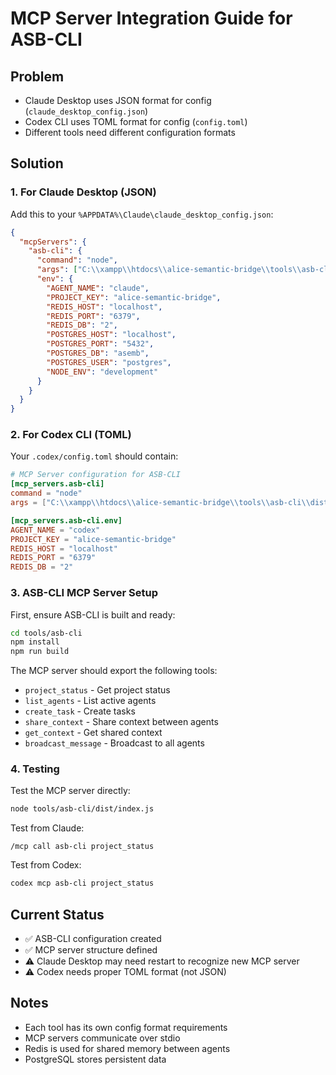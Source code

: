 # MCP Server Integration Guide for ASB-CLI

## Problem
- Claude Desktop uses JSON format for config (`claude_desktop_config.json`)
- Codex CLI uses TOML format for config (`config.toml`)
- Different tools need different configuration formats

## Solution

### 1. For Claude Desktop (JSON)
Add this to your `%APPDATA%\Claude\claude_desktop_config.json`:

```json
{
  "mcpServers": {
    "asb-cli": {
      "command": "node",
      "args": ["C:\\xampp\\htdocs\\alice-semantic-bridge\\tools\\asb-cli\\dist\\index.js"],
      "env": {
        "AGENT_NAME": "claude",
        "PROJECT_KEY": "alice-semantic-bridge",
        "REDIS_HOST": "localhost",
        "REDIS_PORT": "6379",
        "REDIS_DB": "2",
        "POSTGRES_HOST": "localhost",
        "POSTGRES_PORT": "5432",
        "POSTGRES_DB": "asemb",
        "POSTGRES_USER": "postgres",
        "NODE_ENV": "development"
      }
    }
  }
}
```

### 2. For Codex CLI (TOML)
Your `.codex/config.toml` should contain:

```toml
# MCP Server configuration for ASB-CLI
[mcp_servers.asb-cli]
command = "node"
args = ["C:\\xampp\\htdocs\\alice-semantic-bridge\\tools\\asb-cli\\dist\\index.js"]

[mcp_servers.asb-cli.env]
AGENT_NAME = "codex"
PROJECT_KEY = "alice-semantic-bridge"
REDIS_HOST = "localhost"
REDIS_PORT = "6379"
REDIS_DB = "2"
```

### 3. ASB-CLI MCP Server Setup

First, ensure ASB-CLI is built and ready:

```bash
cd tools/asb-cli
npm install
npm run build
```

The MCP server should export the following tools:
- `project_status` - Get project status
- `list_agents` - List active agents
- `create_task` - Create tasks
- `share_context` - Share context between agents
- `get_context` - Get shared context
- `broadcast_message` - Broadcast to all agents

### 4. Testing

Test the MCP server directly:
```bash
node tools/asb-cli/dist/index.js
```

Test from Claude:
```
/mcp call asb-cli project_status
```

Test from Codex:
```bash
codex mcp asb-cli project_status
```

## Current Status
- ✅ ASB-CLI configuration created
- ✅ MCP server structure defined
- ⚠️ Claude Desktop may need restart to recognize new MCP server
- ⚠️ Codex needs proper TOML format (not JSON)

## Notes
- Each tool has its own config format requirements
- MCP servers communicate over stdio
- Redis is used for shared memory between agents
- PostgreSQL stores persistent data